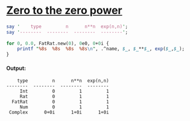 [1]: https://rosettacode.org/wiki/Zero_to_the_zero_power

# [Zero to the zero power][1]

```perl
say '    type         n      n**n  exp(n,n)';
say '--------  --------  --------  --------';
 
for 0, 0.0, FatRat.new(0), 0e0, 0+0i {
    printf "%8s  %8s  %8s  %8s\n", .^name, $_, $_**$_, exp($_,$_);
}
```

#### Output:
```
    type         n      n**n  exp(n,n)
--------  --------  --------  --------
     Int         0         1         1
     Rat         0         1         1
  FatRat         0         1         1
     Num         0         1         1
 Complex      0+0i      1+0i      1+0i
```